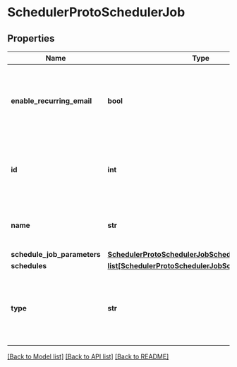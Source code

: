 # SchedulerProtoSchedulerJob

## Properties
Name | Type | Description | Notes
------------ | ------------- | ------------- | -------------
**enable_recurring_email** | **bool** | The boolean which specifies if this job is to be scheduled or not. | [optional] 
**id** | **int** | The unique id for the scheduled job assigned by the cluster. | [optional] 
**name** | **str** | The name of the scheduled job given by the user. | [optional] 
**schedule_job_parameters** | [**SchedulerProtoSchedulerJobScheduleJobParameters**](SchedulerProtoSchedulerJobScheduleJobParameters.md) |  | [optional] 
**schedules** | [**list[SchedulerProtoSchedulerJobSchedule]**](SchedulerProtoSchedulerJobSchedule.md) |  | [optional] 
**type** | **str** | Specifies the type of the job. The enum which defines the Job type of the job. | [optional] 

[[Back to Model list]](../README.md#documentation-for-models) [[Back to API list]](../README.md#documentation-for-api-endpoints) [[Back to README]](../README.md)


